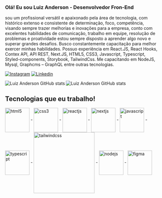 ### Olá! Eu sou Luiz Anderson - Desenvolvedor Fron-End</br>


sou um profissional versátil e apaixonado pela área de tecnologia, com histórico extenso e consistente de determinação, foco, competência, visando sempre trazer melhorias e inovações para a empresa, conto com excelentes habilidades de comunicação, trabalho em equipe, resolução de problemas e proatividade estou sempre disposto a aprender algo novo e superar grandes desafios. Busco constantemente capacitação para melhor exercer minhas habilidades. Possuo experiência em React.JS, React Hooks, Contex API, API REST, Next.JS, HTML5, CSS3, Javascript, Typescript, Styled-components, Storybook, TailwindCss. Me capacitando em NodeJS, Mysql, Graphcms – GraphQL entre outras tecnologias.</br>

[![Instagram](https://img.shields.io/badge/Instagram-E4405F?style=for-the-badge&logo=instagram&logoColor=white)](https://www.instagram.com/anderson.dev22/)
[![Linkedin](https://img.shields.io/badge/LinkedIn-0077B5?style=for-the-badge&logo=linkedin&logoColor=white)](https://www.linkedin.com/in/luiz-anderson-11b097220/)

![Luiz Anderson GitHub stats](https://github-readme-stats.vercel.app/api?username=AndersonDev22&show_icons=true&theme=tokyonight)
![Luiz Anderson GitHub stats](https://github-readme-stats.vercel.app/api/top-langs/?username=AndersonDev22&theme=blue-green)

## Tecnologias que eu trabalho!
<div style="display: inline_block">
<img align"center" height="80" align="center" alt="html5" src="https://cdn.jsdelivr.net/gh/devicons/devicon/icons/html5/html5-original.svg"/> - 
<img align"center" height="80" align="center" alt="css3" src="https://cdn.jsdelivr.net/gh/devicons/devicon/icons/css3/css3-original.svg"/> - 
<img align"center" height="80" align="center" alt="reactjs" src="https://cdn.jsdelivr.net/gh/devicons/devicon/icons/react/react-original-wordmark.svg"/> - 
<img align"center" height="80" align="center" alt="nextjs" src="https://cdn.jsdelivr.net/gh/devicons/devicon/icons/nextjs/nextjs-original-wordmark.svg"/> - 
<img align"center" height="80" align="center" alt="javascript" src="https://cdn.jsdelivr.net/gh/devicons/devicon/icons/javascript/javascript-original.svg"/> - 
<img align"center" height="80" align="center" alt="typescript" src="https://cdn.jsdelivr.net/gh/devicons/devicon/icons/typescript/typescript-original.svg"/> - 
<img align"center" width="200" align="center" alt="tailwindcss" src="https://cdn.jsdelivr.net/gh/devicons/devicon/icons/tailwindcss/tailwindcss-original-wordmark.svg"/> - 
<img align"center" height="80" align="center" alt="nodejs" src="https://cdn.jsdelivr.net/gh/devicons/devicon/icons/nodejs/nodejs-original.svg"/> - 
<img align"center" margin="10" height="80" align="center" alt="figma" src="https://cdn.jsdelivr.net/gh/devicons/devicon/icons/figma/figma-original.svg"/>
</div>

